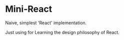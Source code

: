 # Mini-React
<p>Naive, simplest 'React' implementation.</p> 
Just using for Learning the design philosophy of React.
